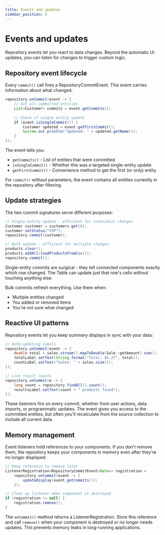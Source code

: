 ```yaml
---
title: Events and updates
sidebar_position: 5
---
```


<!-- vale off -->
# Events and updates <DocChip chip='since' label='24.00' />
<!-- vale on -->

Repository events let you react to data changes. Beyond the automatic UI updates, you can listen for changes to trigger custom logic.

## Repository event lifecycle

Every `commit()` call fires a <JavadocLink type="data" location="com/webforj/data/repository/event/RepositoryCommitEvent" code="true">RepositoryCommitEvent</JavadocLink>. This event carries information about what changed:

```java
repository.onCommit(event -> {
    // Get all committed entities
    List<Customer> commits = event.getCommits();
    
    // Check if single entity update
    if (event.isSingleCommit()) {
        Customer updated = event.getFirstCommit();
        System.out.println("Updated: " + updated.getName());
    }
});
```

The event tells you:
- `getCommits()` - List of entities that were committed
- `isSingleCommit()` - Whether this was a targeted single-entity update
- `getFirstCommit()` - Convenience method to get the first (or only) entity

For `commit()` without parameters, the event contains all entities currently in the repository after filtering.

## Update strategies

The two commit signatures serve different purposes:

```java
// Single-entity update - efficient for individual changes
Customer customer = customers.get(0);
customer.setStatus("VIP");
repository.commit(customer);

// Bulk update - efficient for multiple changes
products.clear();
products.addAll(loadProductsFromCsv());
repository.commit();
```

Single-entity commits are surgical - they tell connected components exactly which row changed. The Table can update just that row's cells without touching anything else.

Bulk commits refresh everything. Use them when:
- Multiple entities changed
- You added or removed items
- You're not sure what changed

## Reactive UI patterns

Repository events let you keep summary displays in sync with your data:

```java
// Auto-updating labels
repository.onCommit(event -> {
    double total = sales.stream().mapToDouble(Sale::getAmount).sum();
    totalLabel.setText(String.format("Total: $%.2f", total));
    countLabel.setText("Sales: " + sales.size());
});

// Live result counts
repository.onCommit(e -> {
    long count = repository.findAll().count();
    resultsLabel.setText(count + " products found");
});
```

These listeners fire on every commit, whether from user actions, data imports, or programmatic updates. The event gives you access to the committed entities, but often you'll recalculate from the source collection to include all current data.

## Memory management

Event listeners hold references to your components. If you don't remove them, the repository keeps your components in memory even after they're no longer displayed:

```java
// Keep reference to remove later
ListenerRegistration<RepositoryCommitEvent<Data>> registration = 
    repository.onCommit(event -> {
        updateDisplay(event.getCommits());
    });

// Clean up listener when component is destroyed
if (registration != null) {
    registration.remove();
}
```

The `onCommit()` method returns a ListenerRegistration. Store this reference and call `remove()` when your component is destroyed or no longer needs updates. This prevents memory leaks in long-running applications.